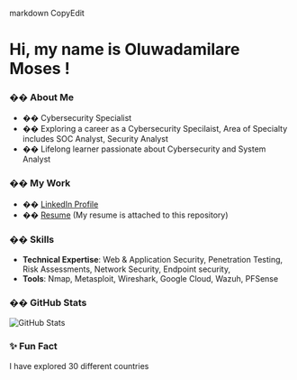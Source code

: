 markdown
CopyEdit

# Hi, my name is Oluwadamilare Moses !
### �� About Me
- ��️ Cybersecurity Specialist
- �� Exploring a career as a Cybersecurity Specilaist, Area of Specialty includes SOC Analyst, Security Analyst
- �� Lifelong learner passionate about Cybersecurity and System Analyst
### �� My Work
- �� [LinkedIn Profile](https://www.linkedin.com/in/oluwadamilare-moses-a646a516b/)
- �� [Resume](#) (My resume is attached to this repository)
### ��️ Skills
- **Technical Expertise**: Web &amp; Application Security, Penetration Testing,
Risk Assessments, Network Security, Endpoint security,
- **Tools**: Nmap, Metasploit, Wireshark, Google Cloud, Wazuh, PFSense
### �� GitHub Stats
![GitHub Stats](https://github.com/Mosesd100)
### ✨ Fun Fact
I have explored 30 different countries

